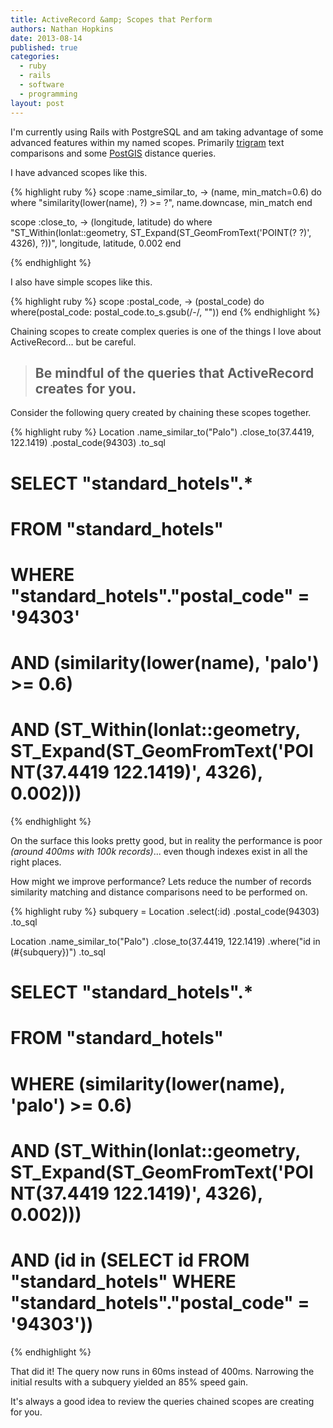 ```yaml
---
title: ActiveRecord &amp; Scopes that Perform
authors: Nathan Hopkins
date: 2013-08-14
published: true
categories:
  - ruby
  - rails
  - software
  - programming
layout: post
---
```


I'm currently using Rails with PostgreSQL and am taking advantage
of some advanced features within my named scopes.
Primarily [trigram](http://www.postgresql.org/docs/9.2/static/pgtrgm.html) text
comparisons and some [PostGIS](http://postgis.net) distance queries.

I have advanced scopes like this.

{% highlight ruby %}
scope :name_similar_to, -> (name, min_match=0.6) do
  where "similarity(lower(name), ?) >= ?",
    name.downcase,
    min_match
end

scope :close_to, -> (longitude, latitude) do
  where "ST_Within(lonlat::geometry, ST_Expand(ST_GeomFromText('POINT(? ?)', 4326), ?))",
    longitude,
    latitude,
    0.002
end

{% endhighlight %}

I also have simple scopes like this.

{% highlight ruby %}
scope :postal_code, -> (postal_code) do
  where(postal_code: postal_code.to_s.gsub(/\-/, ""))
end
{% endhighlight %}

Chaining scopes to create complex queries is one of the things I love about ActiveRecord... but be careful.

> ## Be mindful of the queries that ActiveRecord creates for you.

Consider the following query created by chaining these scopes together.

{% highlight ruby %}
Location
  .name_similar_to("Palo")
  .close_to(37.4419, 122.1419)
  .postal_code(94303)
  .to_sql

# SELECT "standard_hotels".*
# FROM "standard_hotels"
# WHERE "standard_hotels"."postal_code" = '94303'
# AND (similarity(lower(name), 'palo') >= 0.6)
# AND (ST_Within(lonlat::geometry, ST_Expand(ST_GeomFromText('POINT(37.4419 122.1419)', 4326), 0.002)))
{% endhighlight %}

On the surface this looks pretty good,
but in reality the performance is poor _(around 400ms with 100k records)_...
even though indexes exist in all the right places.

How might we improve performance?
Lets reduce the number of records similarity matching and distance comparisons need to be performed on.

{% highlight ruby %}
subquery = Location
  .select(:id)
  .postal_code(94303)
  .to_sql

Location
  .name_similar_to("Palo")
  .close_to(37.4419, 122.1419)
  .where("id in (#{subquery})")
  .to_sql

# SELECT "standard_hotels".*
# FROM "standard_hotels"
# WHERE (similarity(lower(name), 'palo') >= 0.6)
# AND (ST_Within(lonlat::geometry, ST_Expand(ST_GeomFromText('POINT(37.4419 122.1419)', 4326), 0.002)))
# AND (id in (SELECT id FROM "standard_hotels"  WHERE "standard_hotels"."postal_code" = '94303'))
{% endhighlight %}

That did it!
The query now runs in 60ms instead of 400ms.
Narrowing the initial results with a subquery yielded an 85% speed gain.

It's always a good idea to review the queries chained scopes are creating for you.
